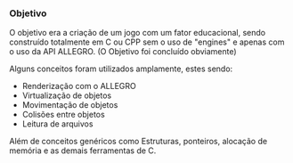 ### Objetivo

O objetivo era a criação de um jogo com um fator educacional, sendo construído totalmente em C ou CPP sem o uso de "engines" e apenas com o uso da API ALLEGRO. 
(O Objetivo foi concluído obviamente)

Alguns conceitos foram utilizados amplamente, estes sendo:

- Renderização com o ALLEGRO
- Virtualização de objetos
- Movimentação de objetos
- Colisões entre objetos
- Leitura de arquivos

Além de conceitos genéricos como Estruturas, ponteiros, alocação de memória e as demais ferramentas de C.

